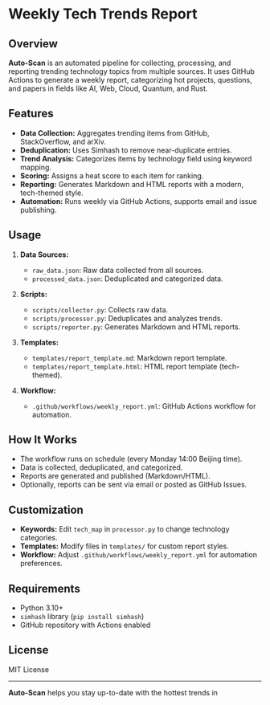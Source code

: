 # Weekly Tech Trends Report

## Overview

**Auto-Scan** is an automated pipeline for collecting, processing, and reporting trending technology topics from multiple sources. It uses GitHub Actions to generate a weekly report, categorizing hot projects, questions, and papers in fields like AI, Web, Cloud, Quantum, and Rust.

## Features

- **Data Collection:** Aggregates trending items from GitHub, StackOverflow, and arXiv.
- **Deduplication:** Uses Simhash to remove near-duplicate entries.
- **Trend Analysis:** Categorizes items by technology field using keyword mapping.
- **Scoring:** Assigns a heat score to each item for ranking.
- **Reporting:** Generates Markdown and HTML reports with a modern, tech-themed style.
- **Automation:** Runs weekly via GitHub Actions, supports email and issue publishing.

## Usage

1. **Data Sources:**  
   - `raw_data.json`: Raw data collected from all sources.
   - `processed_data.json`: Deduplicated and categorized data.

2. **Scripts:**  
   - `scripts/collector.py`: Collects raw data.
   - `scripts/processor.py`: Deduplicates and analyzes trends.
   - `scripts/reporter.py`: Generates Markdown and HTML reports.

3. **Templates:**  
   - `templates/report_template.md`: Markdown report template.
   - `templates/report_template.html`: HTML report template (tech-themed).

4. **Workflow:**  
   - `.github/workflows/weekly_report.yml`: GitHub Actions workflow for automation.

## How It Works

- The workflow runs on schedule (every Monday 14:00 Beijing time).
- Data is collected, deduplicated, and categorized.
- Reports are generated and published (Markdown/HTML).
- Optionally, reports can be sent via email or posted as GitHub Issues.

## Customization

- **Keywords:** Edit `tech_map` in `processor.py` to change technology categories.
- **Templates:** Modify files in `templates/` for custom report styles.
- **Workflow:** Adjust `.github/workflows/weekly_report.yml` for automation preferences.

## Requirements

- Python 3.10+
- `simhash` library (`pip install simhash`)
- GitHub repository with Actions enabled

## License

MIT License

---

**Auto-Scan** helps you stay up-to-date with the hottest trends in
